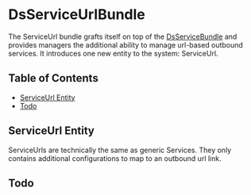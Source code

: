 # DsServiceUrlBundle

The ServiceUrl bundle grafts itself on top of the [DsServiceBundle](../ServiceBundle) and provides managers the additional ability to manage url-based outbound services. It introduces one new entity to the system: ServiceUrl.

## Table of Contents

- [ServiceUrl Entity](#serviceurl-entity)
- [Todo](#todo)

## ServiceUrl Entity

ServiceUrls are technically the same as generic Services. They only contains additional configurations to map to an outbound url link.

## Todo

